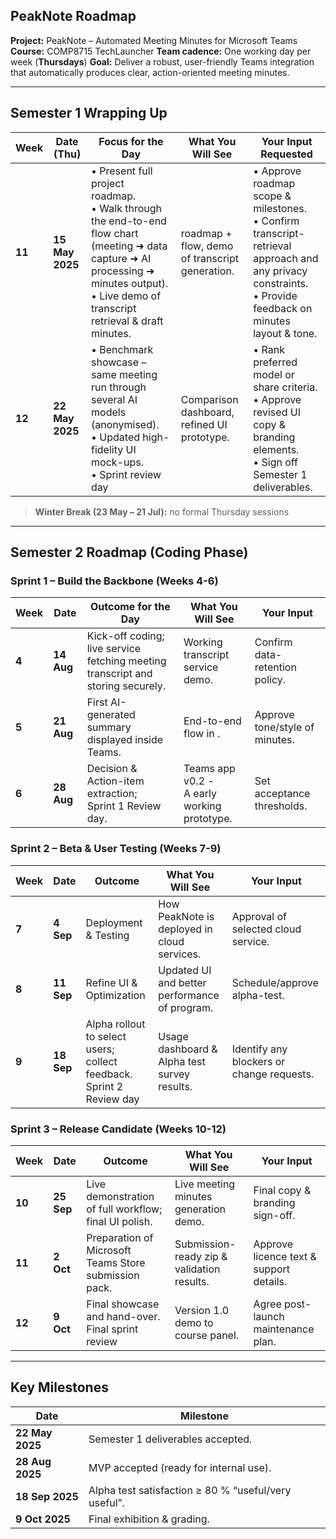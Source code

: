 ## PeakNote Roadmap

**Project:** PeakNote – Automated Meeting Minutes for Microsoft Teams
**Course:** COMP8715 TechLauncher
**Team cadence:** One working day per week (**Thursdays**)
**Goal:** Deliver a robust, user-friendly Teams integration that automatically produces clear, action-oriented meeting minutes.

------

## Semester 1 Wrapping Up 

| Week   | Date (Thu)      | Focus for the Day                                            | What You Will See                              | Your Input Requested                                         |
| ------ | --------------- | ------------------------------------------------------------ | ---------------------------------------------- | ------------------------------------------------------------ |
| **11** | **15 May 2025** | • Present full project roadmap.<br />• Walk through the end-to-end flow chart (meeting ➜ data capture ➜ AI processing ➜ minutes output).<br />• Live demo of transcript retrieval & draft minutes. | roadmap + flow, demo of transcript generation. | • Approve roadmap scope & milestones.<br />• Confirm transcript-retrieval approach and any privacy constraints.<br />• Provide feedback on minutes layout & tone. |
| **12** | **22 May 2025** | • Benchmark showcase – same meeting run through several AI models (anonymised).<br />• Updated high-fidelity UI mock-ups.<br />• Sprint review day | Comparison dashboard, refined UI prototype.    | • Rank preferred model or share criteria.<br />• Approve revised UI copy & branding elements.<br />• Sign off Semester 1 deliverables. |

> **Winter Break (23 May – 21 Jul):** no formal Thursday sessions

------

## Semester 2 Roadmap (Coding Phase)

### Sprint 1 – Build the Backbone (Weeks 4-6)

| Week  | Date       | Outcome for the Day                                          | What You Will See                                | Your Input                     |
| ----- | ---------- | ------------------------------------------------------------ | ------------------------------------------------ | ------------------------------ |
| **4** | **14 Aug** | Kick-off coding; live service fetching meeting transcript and storing securely. | Working transcript service demo.                 | Confirm data-retention policy. |
| **5** | **21 Aug** | First AI-generated summary displayed inside Teams.           | End-to-end flow in .                             | Approve tone/style of minutes. |
| **6** | **28 Aug** | Decision & Action-item extraction; <br />Sprint 1 Review day. | Teams app v0.2 -<br />A early working prototype. | Set acceptance thresholds.     |

### Sprint 2 – Beta & User Testing (Weeks 7-9)

| Week  | Date       | Outcome                                                      | What You Will See                             | Your Input                                |
| ----- | ---------- | ------------------------------------------------------------ | --------------------------------------------- | ----------------------------------------- |
| **7** | **4 Sep**  | Deployment & Testing                                         | How PeakNote is deployed in cloud services.   | Approval of selected cloud service.       |
| **8** | **11 Sep** | Refine UI & Optimization                                     | Updated UI and better performance of program. | Schedule/approve alpha-test.              |
| **9** | **18 Sep** | Alpha rollout to select users; collect feedback.<br />Sprint 2 Review day | Usage dashboard & Alpha test survey results.  | Identify any blockers or change requests. |

### Sprint 3 – Release Candidate (Weeks 10-12)

| Week   | Date       | Outcome                                                | What You Will See                          | Your Input                              |
| ------ | ---------- | ------------------------------------------------------ | ------------------------------------------ | --------------------------------------- |
| **10** | **25 Sep** | Live demonstration of full workflow; final UI polish.  | Live meeting minutes generation demo.      | Final copy & branding sign-off.         |
| **11** | **2 Oct**  | Preparation of Microsoft Teams Store submission pack.  | Submission-ready zip & validation results. | Approve licence text & support details. |
| **12** | **9 Oct**  | Final showcase and hand-over.<br />Final sprint review | Version 1.0 demo to course panel.          | Agree post-launch maintenance plan.     |

------

## Key Milestones

| Date            | Milestone                                            |
| --------------- | ---------------------------------------------------- |
| **22 May 2025** | Semester 1 deliverables accepted.                    |
| **28 Aug 2025** | MVP accepted (ready for internal use).               |
| **18 Sep 2025** | Alpha test satisfaction ≥ 80 % “useful/very useful”. |
| **9 Oct 2025**  | Final exhibition & grading.                          |

